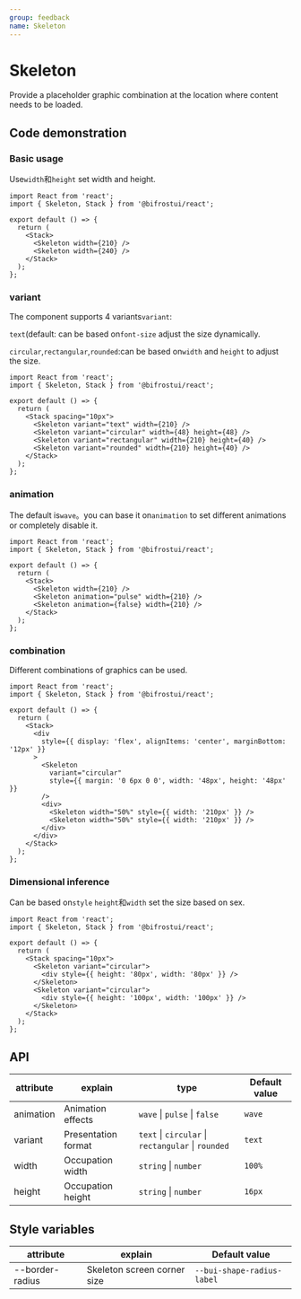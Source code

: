 ```yaml
---
group: feedback
name: Skeleton
---
```


# Skeleton

Provide a placeholder graphic combination at the location where content needs to be loaded.

## Code demonstration

### Basic usage

Use`width`和`height` set width and height.

```tsx
import React from 'react';
import { Skeleton, Stack } from '@bifrostui/react';

export default () => {
  return (
    <Stack>
      <Skeleton width={210} />
      <Skeleton width={240} />
    </Stack>
  );
};
```

### variant

The component supports 4 variants`variant`:

`text`(default: can be based on`font-size` adjust the size dynamically.

`circular`,`rectangular`,`rounded`:can be based on`width` and `height` to adjust the size.

```tsx
import React from 'react';
import { Skeleton, Stack } from '@bifrostui/react';

export default () => {
  return (
    <Stack spacing="10px">
      <Skeleton variant="text" width={210} />
      <Skeleton variant="circular" width={48} height={48} />
      <Skeleton variant="rectangular" width={210} height={40} />
      <Skeleton variant="rounded" width={210} height={40} />
    </Stack>
  );
};
```

### animation

The default is`wave`。you can base it on`animation` to set different animations or completely disable it.

```tsx
import React from 'react';
import { Skeleton, Stack } from '@bifrostui/react';

export default () => {
  return (
    <Stack>
      <Skeleton width={210} />
      <Skeleton animation="pulse" width={210} />
      <Skeleton animation={false} width={210} />
    </Stack>
  );
};
```

### combination

Different combinations of graphics can be used.

```tsx
import React from 'react';
import { Skeleton, Stack } from '@bifrostui/react';

export default () => {
  return (
    <Stack>
      <div
        style={{ display: 'flex', alignItems: 'center', marginBottom: '12px' }}
      >
        <Skeleton
          variant="circular"
          style={{ margin: '0 6px 0 0', width: '48px', height: '48px' }}
        />
        <div>
          <Skeleton width="50%" style={{ width: '210px' }} />
          <Skeleton width="50%" style={{ width: '210px' }} />
        </div>
      </div>
    </Stack>
  );
};
```

### Dimensional inference

Can be based on`style` `height`和`width` set the size based on sex.

```tsx
import React from 'react';
import { Skeleton, Stack } from '@bifrostui/react';

export default () => {
  return (
    <Stack spacing="10px">
      <Skeleton variant="circular">
        <div style={{ height: '80px', width: '80px' }} />
      </Skeleton>
      <Skeleton variant="circular">
        <div style={{ height: '100px', width: '100px' }} />
      </Skeleton>
    </Stack>
  );
};
```

## API

| attribute | explain             | type                                               | Default value |
| --------- | ------------------- | -------------------------------------------------- | ------------- |
| animation | Animation effects   | `wave` \| `pulse` \| `false`                       | `wave`        |
| variant   | Presentation format | `text` \| `circular` \| `rectangular` \| `rounded` | `text`        |
| width     | Occupation width    | `string` \| `number`                               | `100%`        |
| height    | Occupation height   | `string` \| `number `                              | `16px`        |

## Style variables

| attribute       | explain                     | Default value              |
| --------------- | --------------------------- | -------------------------- |
| --border-radius | Skeleton screen corner size | `--bui-shape-radius-label` |
